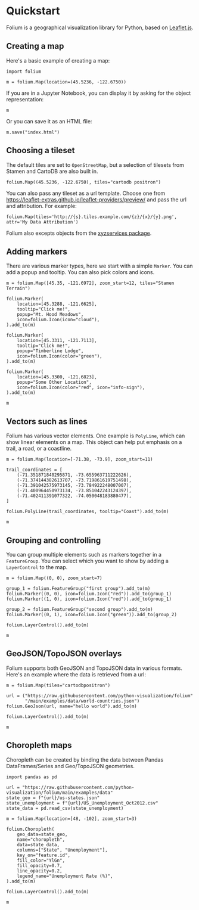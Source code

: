 Quickstart
==========

Folium is a geographical visualization library for Python, based on
[Leaflet.js](https://leafletjs.com/).


Creating a map
---------------

Here's a basic example of creating a map:

```{code-cell} ipython3
import folium

m = folium.Map(location=(45.5236, -122.6750))
```

If you are in a Jupyter Notebook, you can display it by asking for the object representation:

```{code-cell} ipython3
m
```

Or you can save it as an HTML file:

```{code-cell} ipython3
m.save("index.html")
```


Choosing a tileset
------------------

The default tiles are set to `OpenStreetMap`, but a selection of tilesets from Stamen and CartoDB are also built in.

```{code-cell} ipython3
folium.Map((45.5236, -122.6750), tiles="cartodb positron")
```

You can also pass any tileset as a url template. Choose one from https://leaflet-extras.github.io/leaflet-providers/preview/
and pass the url and attribution. For example:

```
folium.Map(tiles='http://{s}.tiles.example.com/{z}/{x}/{y}.png', attr='My Data Attribution')
```

Folium also excepts objects from the [xyzservices package](https://github.com/geopandas/xyzservices).


Adding markers
--------------

There are various marker types, here we start with a simple `Marker`. You can add a popup and
tooltip. You can also pick colors and icons.

```{code-cell} ipython3
m = folium.Map([45.35, -121.6972], zoom_start=12, tiles="Stamen Terrain")

folium.Marker(
    location=[45.3288, -121.6625],
    tooltip="Click me!",
    popup="Mt. Hood Meadows",
    icon=folium.Icon(icon="cloud"),
).add_to(m)

folium.Marker(
    location=[45.3311, -121.7113],
    tooltip="Click me!",
    popup="Timberline Lodge",
    icon=folium.Icon(color="green"),
).add_to(m)

folium.Marker(
    location=[45.3300, -121.6823],
    popup="Some Other Location",
    icon=folium.Icon(color="red", icon="info-sign"),
).add_to(m)

m
```


Vectors such as lines
---------------------

Folium has various vector elements. One example is `PolyLine`, which can show linear elements on a map.
This object can help put emphasis on a trail, a road, or a coastline.

```{code-cell} ipython3
m = folium.Map(location=[-71.38, -73.9], zoom_start=11)

trail_coordinates = [
    (-71.351871840295871, -73.655963711222626),
    (-71.374144382613707, -73.719861619751498),
    (-71.391042575973145, -73.784922248007007),
    (-71.400964450973134, -73.851042243124397),
    (-71.402411391077322, -74.050048183880477),
]

folium.PolyLine(trail_coordinates, tooltip="Coast").add_to(m)

m
```


Grouping and controlling
------------------------

You can group multiple elements such as markers together in a `FeatureGroup`. You can select
which you want to show by adding a `LayerControl` to the map.

```{code-cell} ipython3
m = folium.Map((0, 0), zoom_start=7)

group_1 = folium.FeatureGroup("first group").add_to(m)
folium.Marker((0, 0), icon=folium.Icon("red")).add_to(group_1)
folium.Marker((1, 0), icon=folium.Icon("red")).add_to(group_1)

group_2 = folium.FeatureGroup("second group").add_to(m)
folium.Marker((0, 1), icon=folium.Icon("green")).add_to(group_2)

folium.LayerControl().add_to(m)

m
```


GeoJSON/TopoJSON overlays
-------------------------

Folium supports both GeoJSON and TopoJSON data in various formats. Here's an example where
the data is retrieved from a url:

```{code-cell} ipython3
m = folium.Map(tiles="cartodbpositron")

url = ("https://raw.githubusercontent.com/python-visualization/folium"
       "/main/examples/data/world-countries.json")
folium.GeoJson(url, name="hello world").add_to(m)

folium.LayerControl().add_to(m)

m
```


Choropleth maps
---------------

Choropleth can be created by binding the data between Pandas DataFrames/Series and Geo/TopoJSON geometries.

```{code-cell} ipython3
import pandas as pd

url = "https://raw.githubusercontent.com/python-visualization/folium/main/examples/data"
state_geo = f"{url}/us-states.json"
state_unemployment = f"{url}/US_Unemployment_Oct2012.csv"
state_data = pd.read_csv(state_unemployment)

m = folium.Map(location=[48, -102], zoom_start=3)

folium.Choropleth(
    geo_data=state_geo,
    name="choropleth",
    data=state_data,
    columns=["State", "Unemployment"],
    key_on="feature.id",
    fill_color="YlGn",
    fill_opacity=0.7,
    line_opacity=0.2,
    legend_name="Unemployment Rate (%)",
).add_to(m)

folium.LayerControl().add_to(m)

m
```
